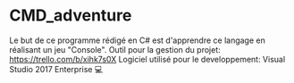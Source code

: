 # CMD_adventure
Le but de ce programme rédigé en C# est d'apprendre ce langage en réalisant un jeu "Console".
Outil pour la gestion du projet: https://trello.com/b/xihk7s0X
Logiciel utilisé pour le developpement: Visual Studio 2017 Enterprise 💻

